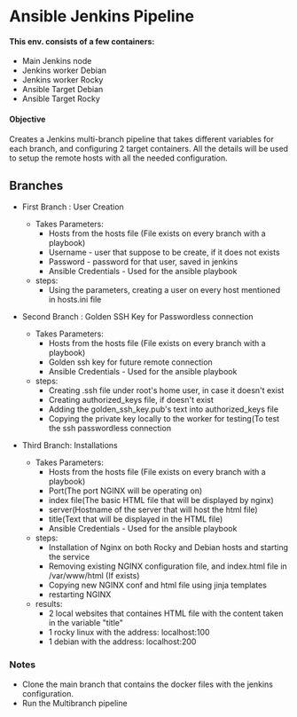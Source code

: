 # Ansible Jenkins Pipeline
#### This env. consists of a few containers: 
- Main Jenkins node
- Jenkins worker Debian
- Jenkins worker Rocky
- Ansible Target Debian
- Ansible Target Rocky

#### Objective

Creates a Jenkins multi-branch pipeline that takes different variables for each branch, and configuring 2 target containers. 
All the details will be used to setup the remote hosts with all the needed configuration. 

## Branches

- First Branch : User Creation
    - Takes Parameters:
        - Hosts from the hosts file (File exists on every branch with a playbook)
        - Username - user that suppose to be create, if it does not exists
        - Password - password for that user, saved in jenkins
        - Ansible Credentials - Used for the ansible playbook
    - steps:
        - Using the parameters, creating a user on every host mentioned in hosts.ini file

- Second Branch : Golden SSH Key for Passwordless connection
    - Takes Parameters:
        - Hosts from the hosts file (File exists on every branch with a playbook)
        - Golden ssh key for future remote connection
        - Ansible Credentials - Used for the ansible playbook
    - steps:
        - Creating .ssh file under root's home user, in case it doesn't exist
        - Creating authorized_keys file, if doesn't exist
        - Adding the golden_ssh_key.pub's text into authorized_keys file
        - Copying the private key locally to the worker for testing(To test the ssh passwordless connection

- Third Branch: Installations
    - Takes Parameters:
        - Hosts from the hosts file (File exists on every branch with a playbook)
        - Port(The port NGINX will be operating on)
        - index file(The basic HTML file that will be displayed by nginx)
        - server(Hostname of the server that will host the html file)
        - title(Text that will be displayed in the HTML file)
        - Ansible Credentials - Used for the ansible playbook
    - steps:
        - Installation of Nginx on both Rocky and Debian hosts and starting the service
        - Removing existing NGINX configuration file, and index.html file in /var/www/html (If exists)
        - Copying new NGINX conf and html file using jinja templates
        - restarting NGINX
    - results:
        - 2 local websites that containes HTML file with the content taken in the variable "title"
        - 1 rocky linux with the address: localhost:100
        - 1 debian with the address: localhost:200

### Notes

- Clone the main branch that contains the docker files with the jenkins configuration.
- Run the Multibranch pipeline
